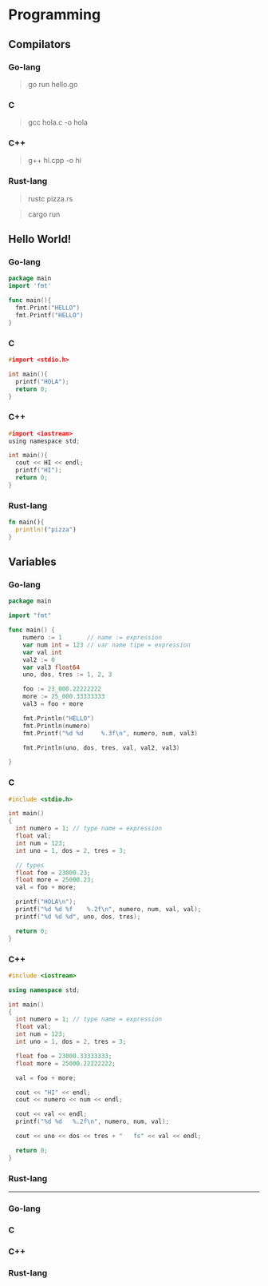 # Programming

## Compilators
### Go-lang
> go run hello.go

### C
> gcc hola.c -o hola

### C++
> g++ hi.cpp -o hi

### Rust-lang
> rustc pizza.rs

> cargo run

## Hello World!
### Go-lang
```go
package main
import 'fmt'

func main(){
  fmt.Print("HELLO")
  fmt.Printf("HELLO")
}
```
### C
```c
#import <stdio.h>

int main(){
  printf("HOLA");
  return 0;
}
```
### C++
```c
#import <iostream>
using namespace std;

int main(){
  cout << HI << endl;
  printf("HI");
  return 0;
}
```
### Rust-lang
```rust
fn main(){
  println!("pizza")
}

```

## Variables
### Go-lang
```go
package main

import "fmt"

func main() {
	numero := 1       // name := expression
	var num int = 123 // var name tipe = expression
	var val int
	val2 := 0
	var val3 float64
	uno, dos, tres := 1, 2, 3

	foo := 23_000.22222222
	more := 25_000.33333333
	val3 = foo + more

	fmt.Println("HELLO")
	fmt.Println(numero)
	fmt.Printf("%d %d     %.3f\n", numero, num, val3)

	fmt.Println(uno, dos, tres, val, val2, val3)

}
```

### C
```c
#include <stdio.h>

int main()
{
  int numero = 1; // type name = expression
  float val;
  int num = 123;
  int uno = 1, dos = 2, tres = 3;

  // types
  float foo = 23000.23;
  float more = 25000.23;
  val = foo + more;

  printf("HOLA\n");
  printf("%d %d %f    %.2f\n", numero, num, val, val);
  printf("%d %d %d", uno, dos, tres);

  return 0;
}
```
### C++
```c++
#include <iostream>

using namespace std;

int main()
{
  int numero = 1; // type name = expression
  float val;
  int num = 123;
  int uno = 1, dos = 2, tres = 3;

  float foo = 23000.33333333;
  float more = 25000.22222222;

  val = foo + more;

  cout << "HI" << endl;
  cout << numero << num << endl;

  cout << val << endl;
  printf("%d %d   %.2f\n", numero, num, val);

  cout << uno << dos << tres + "   fs" << val << endl;

  return 0;
}
```
### Rust-lang




















---


### Go-lang
### C
### C++
### Rust-lang